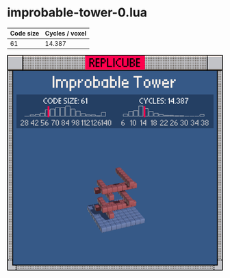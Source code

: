 # improbable-tower-0.lua

| Code size | Cycles / voxel |
| --------- | -------------- |
| 61        | 14.387         |

![](improbable-tower-0.png)
